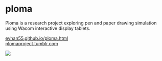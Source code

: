 ploma
=====

Ploma is a research project exploring pen and paper drawing simulation using Wacom interactive display tablets.

[evhan55.github.io/ploma.html](http://evhan55.github.io/ploma.html)  
[plomaproject.tumblr.com](http://plomaproject.tumblr.com)

![](http://24.media.tumblr.com/b4103d4c2b3d2c632f5b112d1fd7636d/tumblr_n34euvngAD1tvh0uyo1_1280.png)
